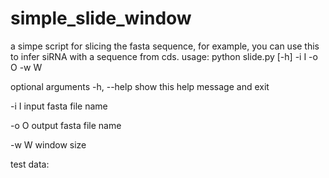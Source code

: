 # simple_slide_window
a simpe script for slicing the fasta sequence, for example, you can use this to infer siRNA with a sequence from cds.
usage: python slide.py [-h] -i I -o O -w W

optional arguments
  -h, --help  show this help message and exit
  
  -i I        input fasta file name
  
  -o O        output fasta file name
  
  -w W        window size
  
test data:


